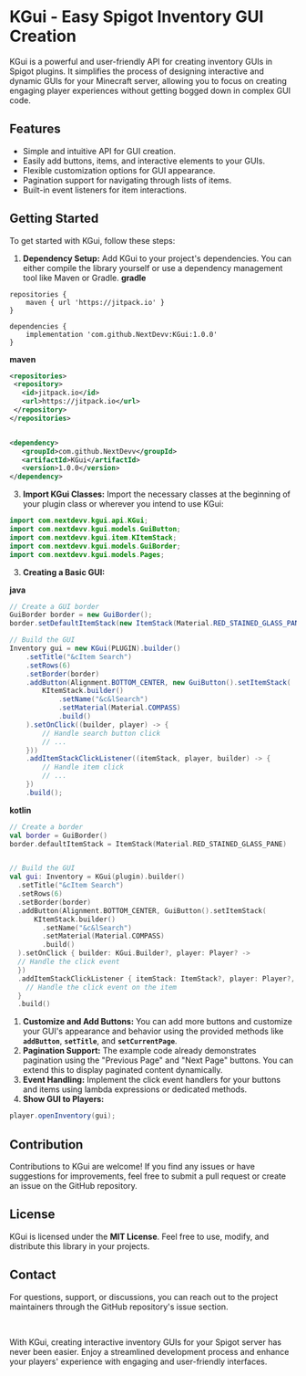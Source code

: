 # KGui - Easy Spigot Inventory GUI Creation
KGui is a powerful and user-friendly API for creating inventory GUIs in Spigot plugins. It simplifies the process of designing interactive and dynamic GUIs for your Minecraft server, allowing you to focus on creating engaging player experiences without getting bogged down in complex GUI code.

## Features
- Simple and intuitive API for GUI creation.
- Easily add buttons, items, and interactive elements to your GUIs.
- Flexible customization options for GUI appearance.
- Pagination support for navigating through lists of items.
- Built-in event listeners for item interactions.

## Getting Started
To get started with KGui, follow these steps:
1. **Dependency Setup:** Add KGui to your project's dependencies. You can either compile the library yourself or use a dependency management tool like Maven or Gradle.
  **gradle**
```GRADLE
repositories {
    maven { url 'https://jitpack.io' }
}

dependencies {
    implementation 'com.github.NextDevv:KGui:1.0.0'
}
```
  **maven**
```XML
<repositories>
 <repository>
   <id>jitpack.io</id>
   <url>https://jitpack.io</url>
 </repository>
</repositories>


<dependency>
   <groupId>com.github.NextDevv</groupId>
   <artifactId>KGui</artifactId>
   <version>1.0.0</version>
</dependency>
``` 
3. **Import KGui Classes:** Import the necessary classes at the beginning of your plugin class or wherever you intend to use KGui:
```JAVA
import com.nextdevv.kgui.api.KGui;
import com.nextdevv.kgui.models.GuiButton;
import com.nextdevv.kgui.item.KItemStack;
import com.nextdevv.kgui.models.GuiBorder;
import com.nextdevv.kgui.models.Pages;
```
3. **Creating a Basic GUI:**

  **java**
```JAVA
// Create a GUI border
GuiBorder border = new GuiBorder();
border.setDefaultItemStack(new ItemStack(Material.RED_STAINED_GLASS_PANE));

// Build the GUI
Inventory gui = new KGui(PLUGIN).builder()
    .setTitle("&cItem Search")
    .setRows(6)
    .setBorder(border)
    .addButton(Alignment.BOTTOM_CENTER, new GuiButton().setItemStack(
        KItemStack.builder()
            .setName("&c&lSearch")
            .setMaterial(Material.COMPASS)
            .build()
    ).setOnClick((builder, player) -> {
        // Handle search button click
        // ...
    }))
    .addItemStackClickListener((itemStack, player, builder) -> {
        // Handle item click
        // ...
    })
    .build();
```
  **kotlin**
```KOTLIN
// Create a border
val border = GuiBorder()
border.defaultItemStack = ItemStack(Material.RED_STAINED_GLASS_PANE)


// Build the GUI
val gui: Inventory = KGui(plugin).builder()
  .setTitle("&cItem Search")
  .setRows(6)
  .setBorder(border)
  .addButton(Alignment.BOTTOM_CENTER, GuiButton().setItemStack(
      KItemStack.builder()
        .setName("&c&lSearch")
        .setMaterial(Material.COMPASS)
        .build()
  ).setOnClick { builder: KGui.Builder?, player: Player? -> 
  // Handle the click event
  })
  .addItemStackClickListener { itemStack: ItemStack?, player: Player?, builder: KGui.Builder? -> 
    // Handle the click event on the item
  }
  .build()
```
1. **Customize and Add Buttons:** You can add more buttons and customize your GUI's appearance and behavior using the provided methods like **`addButton`**, **`setTitle`**, and **`setCurrentPage`**.
2. **Pagination Support:** The example code already demonstrates pagination using the "Previous Page" and "Next Page" buttons. You can extend this to display paginated content dynamically.
3. **Event Handling:** Implement the click event handlers for your buttons and items using lambda expressions or dedicated methods.
4. **Show GUI to Players:**
```JAVA
player.openInventory(gui);
```

## Contribution
Contributions to KGui are welcome! If you find any issues or have suggestions for improvements, feel free to submit a pull request or create an issue on the GitHub repository.

## License
KGui is licensed under the __**MIT License**__. Feel free to use, modify, and distribute this library in your projects.

## Contact
For questions, support, or discussions, you can reach out to the project maintainers through the GitHub repository's issue section.

<br>

With KGui, creating interactive inventory GUIs for your Spigot server has never been easier. Enjoy a streamlined development process and enhance your players' experience with engaging and user-friendly interfaces.
